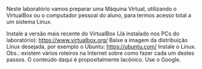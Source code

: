 Neste laboratório vamos preparar uma Máquina Virtual, utilizando o VirtualBox ou o computador pessoal do aluno, para termos acesso total a um sistema Linux.

Instale a versão mais recente do VirtualBox (Já instalado nos PCs do laboratório): https://www.virtualbox.org/
Baixe a imagem da distribuição Linux desejada, por exemplo o Ubuntu: https://ubuntu.com/
Instale o Linux.
Obs.: existem vários roteiros na Internet sobre como fazer cada um destes passos. O conteúdo daqui é propositalmente lacônico. Use o Google.